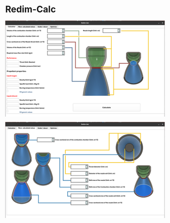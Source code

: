 # Redim-Calc

![Illustration of gui's tab 1](https://github.com/jukkajo/Redim-Calc/blob/main/tab1.png)

![Illustration of gui's tab 2](https://github.com/jukkajo/Redim-Calc/blob/main/tab2.png)
